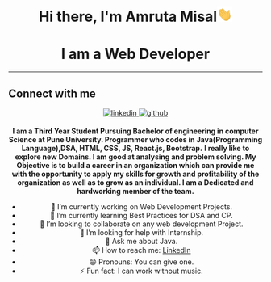 <h1 align="center">Hi there, I'm Amruta Misal<img src="https://github.com/ABSphreak/ABSphreak/blob/master/gifs/Hi.gif" width="30px"></h1>
<h1 align="center">I am a Web Developer</h1>

--- 

## Connect with me  
<div align="center">
 <a href="https://www.linkedin.com/in/amruta-misal-5a53341a8" target="_blank">
<img src=https://img.shields.io/badge/linkedin-%231E77B5.svg?&style=for-the-badge&logo=linkedin&logoColor=white alt=linkedin style="margin-bottom: 5px;" />
</a>
<a href="https://github.com/amruta-07" target="_blank">
<img src=https://img.shields.io/badge/github-%2324292e.svg?&style=for-the-badge&logo=github&logoColor=white alt=github style="margin-bottom: 5px;" />
</a> 

<!--
**amruta-07/amruta-07** is a ✨ _special_ ✨ repository because its `README.md` (this file) appears on your GitHub profile.
 Here are some ideas to get you started:  
 I am CSE'23. my main interest lies in Web Development and DSA. I am always curious to learn something new.


- 🔭 I’m currently working on Web Development Projects.
- 🌱 I’m currently learning Best Practices for DSA and CP.
- 👯 I’m looking to collaborate on any web development Project.
- 🤔 I’m looking for help with Internship.
- 💬 Ask me about Java.
- 📫 How to reach me: [LinkedIn](https://www.linkedin.com/in/amruta-misal-5a53341a8).
- 😄 Pronouns: You can give one.
- ⚡ Fun fact: I can work without music.
-->  

**I am a Third Year Student Pursuing Bachelor of engineering in computer Science at Pune University. Programmer who codes in Java(Programming Language),DSA, HTML, CSS, JS, React.js, Bootstrap.**
**I really like to explore new Domains. I am good at analysing and problem solving. My Objective is to build a career in an organization which can provide me with the opportunity     to apply my skills for growth and profitability of the organization as well as to grow as an individual.
   I am a Dedicated and hardworking member of the team.**

- 🔭 I’m currently working on Web Development Projects.
- 🌱 I’m currently learning Best Practices for DSA and CP.
- 👯 I’m looking to collaborate on any web development Project.
- 🤔 I’m looking for help with Internship.
- 💬 Ask me about Java.
- 📫 How to reach me: [LinkedIn](https://www.linkedin.com/in/amruta-misal-5a53341a8)
- 😄 Pronouns: You can give one.
- ⚡ Fun fact: I can work without music.

